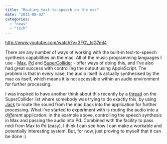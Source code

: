 ```yaml
---
title: "Routing text-to-speech on the mac"
date: "2011-08-02"
categories: 
  - "news"
  - "tech"
---
```


http://www.youtube.com/watch?v=3FG\_tsG7mI4

There are any number of ways of working with the built-in text-to-speech synthesis capabilities on the mac. All of the music programming languages I use - [Max](http://cycling74.com/ "http://cycling74.com/"), [Pd](http://puredata.info/ "http://puredata.info/") and [SuperCollider](http://supercollider.sourceforge.net/ "http://supercollider.sourceforge.net/") - offer ways of doing this, and I've also had great success with controlling the output using AppleScript. The problem is that in every case, the audio itself is actually synthesised by the mac os itself, which means it is not accessible within an audio environment for further processing.

I was inspired to have another think about this recently by a [thread](http://new-supercollider-mailing-lists-forums-use-these.2681727.n2.nabble.com/Jacked-Speech-td6604162.html "http://new-supercollider-mailing-lists-forums-use-these.2681727.n2.nabble.com/Jacked-Speech-td6604162.html") on the SuperCollider list where somebody was trying to do exactly this, by using [Jack](http://jackosx.com/ "http://jackosx.com/") to route the sound from the mac back into the application for further processing. What I've started to experiment with is routing the audio into a _different_ application: in the example above, controlling the speech synthesis in Max and passing the audio into Pd. Combined with the facility to pass midi from Max to Pd (easy), I think I can see how I can make a workable and potentially interesting system. But, for now, just proving to myself that it can be done :)

